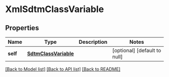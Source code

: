 # XmlSdtmClassVariable

## Properties
Name | Type | Description | Notes
------------ | ------------- | ------------- | -------------
**self** | [**SdtmClassVariable**](SdtmClassVariable.md) |  | [optional] [default to null]

[[Back to Model list]](../README.md#documentation-for-models) [[Back to API list]](../README.md#documentation-for-api-endpoints) [[Back to README]](../README.md)


